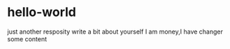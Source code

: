 # hello-world
just another resposity
write a bit about yourself
I am money,I have changer some content
